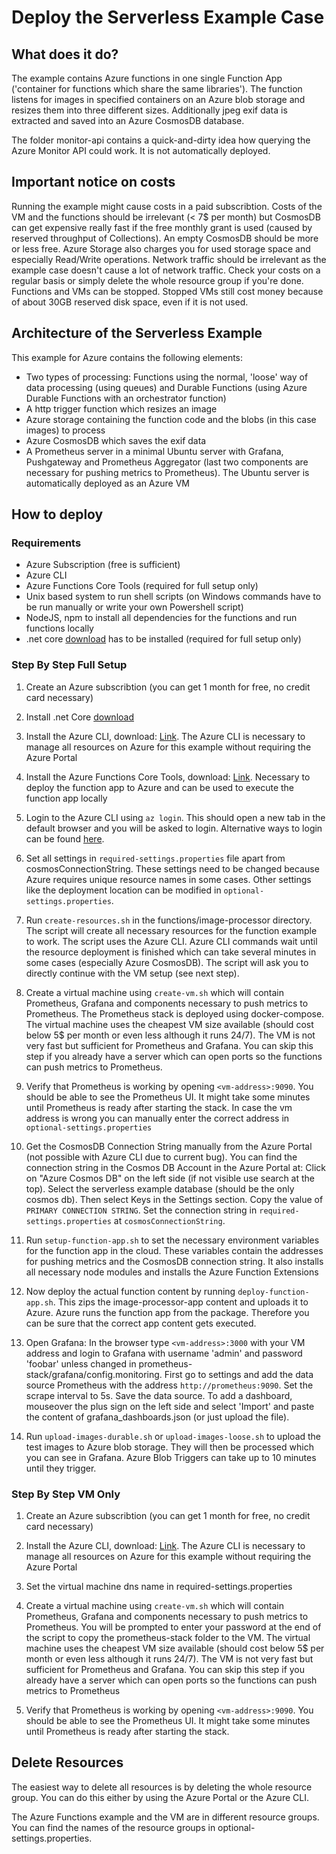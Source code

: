 # Deploy the Serverless Example Case

## What does it do?

The example contains Azure functions in one single Function App ('container for functions which share the same libraries'). The function listens for images in specified containers on an Azure blob storage and resizes them into three different sizes. Additionally jpeg exif data is extracted and saved into an Azure CosmosDB database.

The folder monitor-api contains a quick-and-dirty idea how querying the Azure Monitor API could work. It is not automatically deployed.

## Important notice on costs

Running the example might cause costs in a paid subscribtion. Costs of the VM and the functions should be irrelevant (< 7$ per month) but CosmosDB can get expensive really fast if the free monthly grant is used (caused by reserved throughput of Collections). An empty CosmosDB should be more or less free. Azure Storage also charges you for used storage space and especially Read/Write operations. Network traffic should be irrelevant as the example case doesn't cause a lot of network traffic. Check your costs on a regular basis or simply delete the whole resource group if you're done. Functions and VMs can be stopped. Stopped VMs still cost money because of about 30GB reserved disk space, even if it is not used.

## Architecture of the Serverless Example

This example for Azure contains the following elements:

- Two types of processing: Functions using the normal, 'loose' way of data processing (using queues) and Durable Functions (using Azure Durable Functions with an orchestrator function)
- A http trigger function which resizes an image
- Azure storage containing the function code and the blobs (in this case images) to process
- Azure CosmosDB which saves the exif data
- A Prometheus server in a minimal Ubuntu server with Grafana, Pushgateway and Prometheus Aggregator (last two components are necessary for pushing metrics to Prometheus). The Ubuntu server is automatically deployed as an Azure VM

## How to deploy

### Requirements

- Azure Subscription (free is sufficient)
- Azure CLI
- Azure Functions Core Tools (required for full setup only)
- Unix based system to run shell scripts (on Windows commands have to be run manually or write your own Powershell script)
- NodeJS, npm to install all dependencies for the functions and run functions locally
- .net core [download](https://dotnet.microsoft.com/download) has to be installed (required for full setup only)

### Step By Step Full Setup

1. Create an Azure subscribtion (you can get 1 month for free, no credit card necessary)

2. Install .net Core [download](https://dotnet.microsoft.com/download)

3. Install the Azure CLI, download: [Link](https://docs.microsoft.com/en-us/cli/azure/install-azure-cli?view=azure-cli-latest). The Azure CLI is necessary to manage all resources on Azure for this example without requiring the Azure Portal

4. Install the Azure Functions Core Tools, download: [Link](https://docs.microsoft.com/en-us/azure/azure-functions/functions-run-local#install-the-azure-functions-core-tools). Necessary to deploy the function app to Azure and can be used to execute the function app locally

5. Login to the Azure CLI using `az login`. This should open a new tab in the default browser and you will be asked to login. Alternative ways to login can be found [here](https://docs.microsoft.com/en-us/cli/azure/authenticate-azure-cli?view=azure-cli-latest).

6. Set all settings in `required-settings.properties` file apart from cosmosConnectionString. These settings need to be changed because Azure requires unique resource names in some cases. Other settings like the deployment location can be modified in `optional-settings.properties`.

7. Run `create-resources.sh` in the functions/image-processor directory. The script will create all necessary resources for the function example to work. The script uses the Azure CLI. Azure CLI commands wait until the resource deployment is finished which can take several minutes in some cases (especially Azure CosmosDB). The script will ask you to directly continue with the VM setup (see next step).

8. Create a virtual machine using `create-vm.sh` which will contain Prometheus, Grafana and components necessary to push metrics to Prometheus. The Prometheus stack is deployed using docker-compose. The virtual machine uses the cheapest VM size available (should cost below 5$ per month or even less although it runs 24/7). The VM is not very fast but sufficient for Prometheus and Grafana. You can skip this step if you already have a server which can open ports so the functions can push metrics to Prometheus.

9. Verify that Prometheus is working by opening `<vm-address>:9090`. You should be able to see the Prometheus UI. It might take some minutes until Prometheus is ready after starting the stack. In case the vm address is wrong you can manually enter the correct address in `optional-settings.properties`

10. Get the CosmosDB Connection String manually from the Azure Portal (not possible with Azure CLI due to current bug). You can find the connection string in the Cosmos DB Account in the Azure Portal at: Click on "Azure Cosmos DB" on the left side (if not visible use search at the top). Select the serverless example database (should be the only cosmos db). Then select Keys in the Settings section. Copy the value of `PRIMARY CONNECTION STRING`. Set the connection string in `required-settings.properties` at `cosmosConnectionString`.

11. Run `setup-function-app.sh` to set the necessary environment variables for the function app in the cloud. These variables contain the addresses for pushing metrics and the CosmosDB connection string. It also installs all necessary node modules and installs the Azure Function Extensions

12. Now deploy the actual function content by running `deploy-function-app.sh`. This zips the image-processor-app content and uploads it to Azure. Azure runs the function app from the package. Therefore you can be sure that the correct app content gets executed.

13. Open Grafana: In the browser type `<vm-address>:3000` with your VM address and login to Grafana with username 'admin' and password 'foobar' unless changed in prometheus-stack/grafana/config.monitoring. First go to settings and add the data source Prometheus with the address `http://prometheus:9090`. Set the scrape interval to 5s. Save the data source. To add a dashboard, mouseover the plus sign on the left side and select 'Import' and paste the content of grafana_dashboards.json (or just upload the file).

14. Run `upload-images-durable.sh` or `upload-images-loose.sh` to upload the test images to Azure blob storage. They will then be processed which you can see in Grafana. Azure Blob Triggers can take up to 10 minutes until they trigger.

### Step By Step VM Only

1. Create an Azure subscribtion (you can get 1 month for free, no credit card necessary)

2. Install the Azure CLI, download: [Link](https://docs.microsoft.com/en-us/cli/azure/install-azure-cli?view=azure-cli-latest). The Azure CLI is necessary to manage all resources on Azure for this example without requiring the Azure Portal

3. Set the virtual machine dns name in required-settings.properties

4. Create a virtual machine using `create-vm.sh` which will contain Prometheus, Grafana and components necessary to push metrics to Prometheus. You will be prompted to enter your password at the end of the script to copy the prometheus-stack folder to the VM. The virtual machine uses the cheapest VM size available (should cost below 5$ per month or even less although it runs 24/7). The VM is not very fast but sufficient for Prometheus and Grafana. You can skip this step if you already have a server which can open ports so the functions can push metrics to Prometheus

5. Verify that Prometheus is working by opening `<vm-address>:9090`. You should be able to see the Prometheus UI. It might take some minutes until Prometheus is ready after starting the stack.

## Delete Resources

The easiest way to delete all resources is by deleting the whole resource group. You can do this either by using the Azure Portal or the Azure CLI.

The Azure Functions example and the VM are in different resource groups. You can find the names of the resource groups in optional-settings.properties.